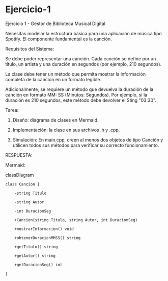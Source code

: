 # Ejercicio-1
Ejercicio 1 - Gestor de Biblioteca Musical Digital

Necesitas modelar la estructura básica para una aplicación de música tipo Spotify. El componente fundamental es la canción.

Requisitos del Sistema:

Se debe poder representar una canción. Cada canción se define por un título, un artista y una duración en segundos (por ejemplo, 210 segundos).

La clase debe tener un método que permita mostrar la información completa de la canción en un formato legible.

Adicionalmente, se requiere un método que devuelva la duración de la canción en formato MM: SS (Minutos: Segundos). Por ejemplo, si la duración es 210 segundos, este método debe devolver el Sting "03:30".

Tarea:

1. Diseño: diagrama de clases en Mermaid.

2. Implementación: la clase en sus archivos .h y .cpp.

3. Simulación: En main.cpp, creen al menos dos objetos de tipo Canción y utilicen todos sus métodos para verificar su correcto funcionamiento.



RESPUESTA:

Mermaid:

classDiagram

    class Cancion { 

        -string Titulo 

        -string Autor 

        -int DuracionSeg 

        +Cancion(string Titulo, string Autor, int DuracionSeg) 

        +mostrarInformacion() void 

        +obtenerDuracionMMSS() string 

        +getTitulo() string 

        +getAutor() string 

        +getDuracionSeg() int 

    }
